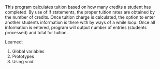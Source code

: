 This program calculates tuition based on how many credits a student has completed.
By use of if statements, the proper tuition rates are obtained by the number of credits.
Once tuition charge is calculated, the option to enter another students information is there with by ways of a while loop.
Once all information is entered, program will output number of entries (students processed) and total for tuition.

Learned:
1. Global variables
2. Prototypes
3. Using void
